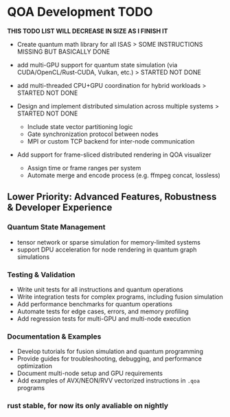 # QOA Development TODO

**THIS TODO LIST WILL DECREASE IN SIZE AS I FINISH IT**

- Create quantum math library for all ISAS > SOME INSTRUCTIONS MISSING BUT BASICALLY DONE
- add multi-GPU support for quantum state simulation (via CUDA/OpenCL/Rust-CUDA, Vulkan, etc.) > STARTED NOT DONE
- add multi-threaded CPU+GPU coordination for hybrid workloads > STARTED NOT DONE

- Design and implement distributed simulation across multiple systems > STARTED NOT DONE
  - Include state vector partitioning logic
  - Gate synchronization protocol between nodes
  - MPI or custom TCP backend for inter-node communication

- Add support for frame-sliced distributed rendering in QOA visualizer
  - Assign time or frame ranges per system
  - Automate merge and encode process (e.g. ffmpeg concat, lossless)

## Lower Priority: Advanced Features, Robustness & Developer Experience

### Quantum State Management
- tensor network or sparse simulation for memory-limited systems
- support DPU acceleration for node rendering in quantum graph simulations

### Testing & Validation
- Write unit tests for all instructions and quantum operations
- Write integration tests for complex programs, including fusion simulation
- Add performance benchmarks for quantum operations
- Automate tests for edge cases, errors, and memory profiling
- Add regression tests for multi-GPU and multi-node execution

### Documentation & Examples
- Develop tutorials for fusion simulation and quantum programming
- Provide guides for troubleshooting, debugging, and performance optimization
- Document multi-node setup and GPU requirements
- Add examples of AVX/NEON/RVV vectorized instructions in `.qoa` programs

### rust stable, for now its only avaliable on nightly
